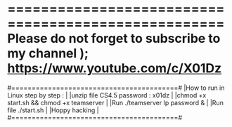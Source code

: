 ====================================================
Please do not forget to subscribe to my channel );
https://www.youtube.com/c/X01Dz
====================================================
#=========================================#
|How to run in Linux step by step :       |
|unzip file CS4.5 password : x01dz        |
|chmod +x start.sh && chmod +x teamserver |
|Run ./teamserver Ip password &           |
|Run file ./start.sh                      |
|Hoppy hacking                            |
#=========================================#
